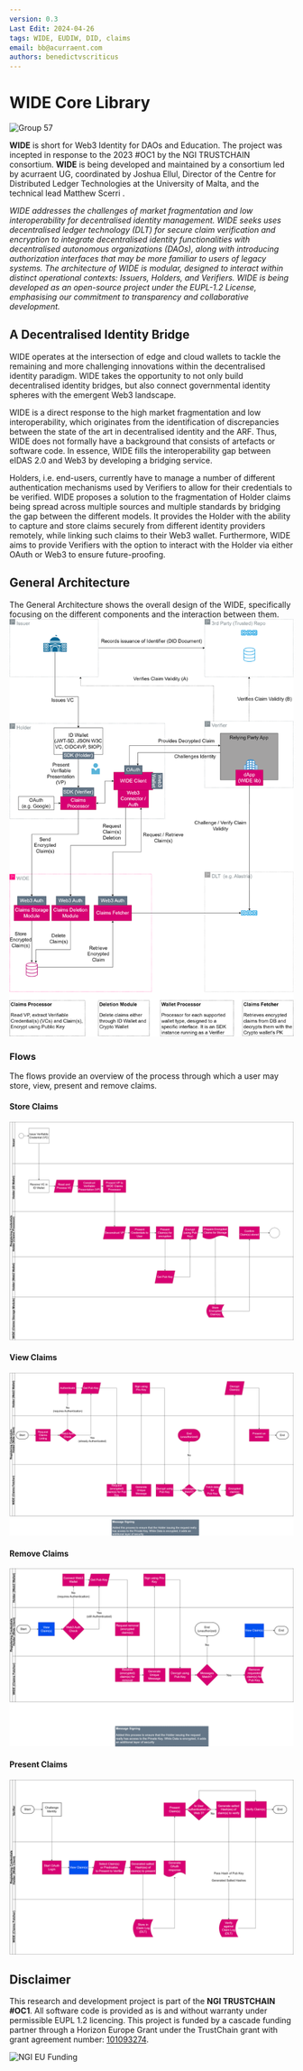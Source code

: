 ```yaml
---
version: 0.3
Last Edit: 2024-04-26
tags: WIDE, EUDIW, DID, claims
email: bb@acurraent.com
authors: benedictvscriticus
---
```

# WIDE Core Library
![Group 57](https://github.com/Consortium-WIDE/wide-core/assets/104435781/b842c1f0-aa37-4079-9500-425732f286d3)

**WIDE** is short for Web3 Identity for DAOs and Education. The project was incepted in response to the 2023 #OC1 by the NGI TRUSTCHAIN consortium. **WIDE** is being developed and maintained by a consortium led by acurraent UG, coordinated by Joshua Ellul, Director of the Centre for Distributed Ledger Technologies at the University of Malta, and the technical lead Matthew Scerri .

*WIDE addresses the challenges of market fragmentation and low interoperability for decentralised identity management. WIDE seeks uses decentralised ledger technology (DLT) for secure claim verification and encryption to integrate decentralised identity functionalities with decentralised autonomous organizations (DAOs), along with introducing authorization interfaces that may be more familiar to users of legacy systems. The architecture of WIDE is modular, designed to interact within distinct operational contexts: Issuers, Holders, and Verifiers. WIDE is being developed as an open-source project under the EUPL-1.2 License, emphasising our commitment to transparency and collaborative development.*

## A Decentralised Identity Bridge

WIDE operates at the intersection of edge and cloud wallets to tackle the remaining and more challenging innovations within the decentralised identity paradigm. WIDE takes the opportunity to not only build decentralised identity bridges, but also connect governmental identity spheres with the emergent Web3 landscape.

WIDE is a direct response to the high market fragmentation and low interoperability, which originates from the identification of discrepancies between the state of the art in decentralised identity and the ARF. Thus, WIDE does not formally have a background that consists of artefacts or software code. In essence, WIDE fills the interoperability gap between eIDAS 2.0 and Web3 by developing a bridging service.

Holders, i.e. end-users, currently have to manage a number of different authentication mechanisms used by Verifiers to allow for their credentials to be verified. WIDE proposes a solution to the fragmentation of Holder claims being spread across multiple sources and multiple standards by bridging the gap between the different models. It provides the Holder with the ability to capture and store claims securely from different identity providers remotely, while linking such claims to their Web3 wallet. Furthermore, WIDE aims to provide Verifiers with the option to interact with the Holder via either OAuth or Web3 to ensure future-proofing.


## General Architecture
The General Architecture shows the overall design of the WIDE, specifically focusing on the different components and the interaction between them.
![General Architecture](diagrams/WIDE_General_Architecture.drawio.png)

### Flows
The flows provide an overview of the process through which a user may store, view, present and remove claims.

#### Store Claims
![Store Claims](diagrams/WIDE_Activity_Diagram-StoreClaims.drawio.png)

#### View Claims
![View Claims](diagrams/WIDE_Activity_Diagram-ViewClaims.drawio.png)

#### Remove Claims
![Remove Claims](diagrams/WIDE_Activity_Diagram-RemoveClaims.drawio.png)

#### Present Claims
![Present Claims](diagrams/WIDE_Activity_Diagram-PresentClaims.drawio.png)


## Disclaimer

This research and development project is part of the **NGI TRUSTCHAIN #OC1**. All software code is provided as is and without warranty under permissible EUPL 1.2 licencing. This project is funded by a cascade funding partner through a Horizon Europe Grant under the TrustChain grant with grant agreement number: [101093274](https://doi.org/10.3030/101093274).

![NGI EU Funding](https://github.com/Consortium-WIDE/wide-core/assets/104435781/a4188f37-5e59-4100-a889-e6a6a18f7dbb)

